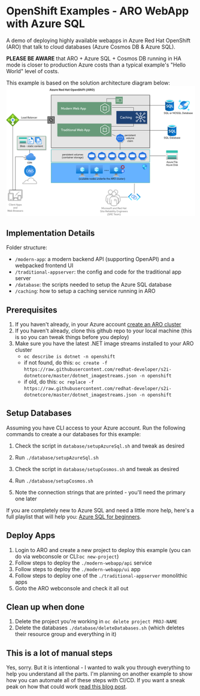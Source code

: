 # OpenShift Examples - ARO WebApp with Azure SQL
A demo of deploying highly available webapps in Azure Red Hat OpenShift (ARO) that talk to cloud databases (Azure Cosmos DB & Azure SQL).

**PLEASE BE AWARE** that ARO + Azure SQL + Cosmos DB running in HA mode is closer to production Azure costs than a typical example's "Hello World" level of costs.


This example is based on the solution architecture diagram below:
![Diagram](.diagrams/HA-webapps-ARO-SQL.png)

## Implementation Details

Folder structure:

- `/modern-app`: a modern backend API (supporting OpenAPI) and a webpacked frontend UI
- `/traditional-appserver`: the config and code for the traditional app server
- `/database`: the scripts needed to setup the Azure SQL database
- `/caching`: how to setup a caching service running in ARO

## Prerequisites
1. If you haven't already, in your Azure account [create an ARO cluster](https://docs.microsoft.com/en-us/azure/openshift/tutorial-create-cluster)
2. If you haven't already, clone this github repo to your local machine (this is so you can tweak things before you deploy)
3. Make sure you have the latest .NET image streams installed to your ARO cluster
   - `oc describe is dotnet -n openshift`
   - if not found, do this: `oc create -f https://raw.githubusercontent.com/redhat-developer/s2i-dotnetcore/master/dotnet_imagestreams.json -n openshift`
   - if old, do this: `oc replace -f https://raw.githubusercontent.com/redhat-developer/s2i-dotnetcore/master/dotnet_imagestreams.json -n openshift`

## Setup Databases
Assuming you have CLI access to your Azure account. Run the following commands to create a our databases for this example:

1. Check the script in `database/setupAzureSql.sh` and tweak as desired
2. Run `./database/setupAzureSql.sh`

3. Check the script in `database/setupCosmos.sh` and tweak as desired
4. Run `./database/setupCosmos.sh`
5. Note the connection strings that are printed - you'll need the primary one later

If you are completely new to Azure SQL and need a little more help, here's a full playlist that will help you: [Azure SQL for beginners](https://www.youtube.com/playlist?list=PLlrxD0HtieHi5c9-i_Dnxw9vxBY-TqaeN).


## Deploy Apps
1. Login to ARO and create a new project to deploy this example (you can do via webconsole or CLI:`oc new-project`)
2. Follow steps to deploy the `./modern-webapp/api` service
3. Follow steps to deploy the `./modern-webapp/ui` app
4. Follow steps to deploy one of the `./traditional-appserver` monolithic apps
5. Goto the ARO webconsole and check it all out

## Clean up when done
1. Delete the project you're working in `oc delete project PROJ-NAME`
2. Delete the databases `./database/deleteDatabases.sh` (which deletes their resource group and everything in it)

## This is a lot of manual steps
Yes, sorry. But it is intentional - I wanted to walk you through everything to help you understand all the parts. I'm planning on another example to show how you can automate all of these steps with CI/CD. If you want a sneak peak on how that could work [read this blog post](https://developers.redhat.com/blog/2020/09/03/the-present-and-future-of-ci-cd-with-gitops-on-red-hat-openshift/).